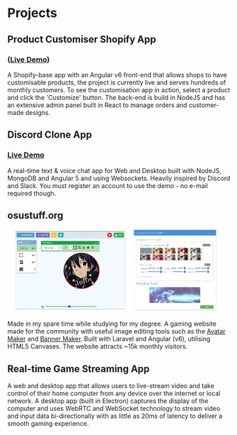 # Projects

## Product Customiser Shopify App

### ([Live Demo](https://foxbox.io/apps/product-editor/32270605194))

A Shopify-base app with an Angular v6 front-end that allows shops to have customisable products, the project is currently live and serves hundreds of monthly customers. To see the customisation app in action, select a product and click the 'Customize' button. The back-end is build in NodeJS and has an extensive admin panel built in React to manage orders and customer-made designs.

## Discord Clone App

### [Live Demo](https://chatapp.pubg.pet)

A real-time text & voice chat app for Web and Desktop built with NodeJS, MongoDB and Angular 5 and using Websockets. Heavily inspired by Discord and Slack. You must register an account to use the demo - no e-mail required though.

## osustuff.org

[![Product Customiser](assets/images/osustuff.png)](https://www.osustuff.org/avatar-maker2)

Made in my spare time while studying for my degree. A gaming website made for the community with useful image editing tools such as the [Avatar Maker](https://www.osustuff.org/avatar-maker2) and [Banner Maker](https://www.osustuff.org/banner-maker). Built with Laravel and Angular (v6), utilising HTML5 Canvases. The website attracts ~15k monthly visitors.

## Real-time Game Streaming App

A web and desktop app that allows users to live-stream video and take control of their home computer from any device over the internet or local network. A desktop app (built in Electron) captures the display of the computer and uses WebRTC and WebSocket technology to stream video and input data bi-directionally with as little as 20ms of latency to deliver a smooth gaming experience.
